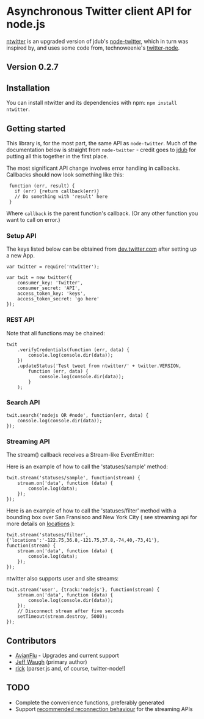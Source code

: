 Asynchronous Twitter client API for node.js
===========================================

[ntwitter](http://github.com/AvianFlu/ntwitter) is an upgraded version of jdub's [node-twitter](http://github.com/jdub/node-twitter), which in turn was inspired by, and uses some code from, technoweenie's [twitter-node](http://github.com/technoweenie/twitter-node).

## Version 0.2.7

## Installation

You can install ntwitter and its dependencies with npm: `npm install ntwitter`.


## Getting started

This library is, for the most part, the same API as `node-twitter`. Much of the documentation below is straight from `node-twitter` - credit goes to [jdub](http://github.com/jdub) for putting all this together in the first place. 

The most significant API change involves error handling in callbacks.  Callbacks should now look something like this:

     function (err, result) {
       if (err) {return callback(err)}
       // Do something with 'result' here
     }

Where `callback` is the parent function's callback.  (Or any other function you want to call on error.)

### Setup API 

The keys listed below can be obtained from [dev.twitter.com](http://dev.twitter.com) after setting up a new App.

	var twitter = require('ntwitter');

	var twit = new twitter({
		consumer_key: 'Twitter',
		consumer_secret: 'API',
		access_token_key: 'keys',
		access_token_secret: 'go here'
	});


### REST API 

Note that all functions may be chained:

	twit
		.verifyCredentials(function (err, data) {
			console.log(console.dir(data));
		})
		.updateStatus('Test tweet from ntwitter/' + twitter.VERSION,
			function (err, data) {
				console.log(console.dir(data));
			}
		);

### Search API 

	twit.search('nodejs OR #node', function(err, data) {
		console.log(console.dir(data));
	});

### Streaming API 

The stream() callback receives a Stream-like EventEmitter:

Here is an example of how to call the 'statuses/sample' method:

	twit.stream('statuses/sample', function(stream) {
		stream.on('data', function (data) {
			console.log(data);
		});
	});
	
Here is an example of how to call the 'statuses/filter' method with a bounding box over San Fransisco and New York City ( see streaming api for more details on [locations](https://dev.twitter.com/docs/streaming-api/methods#locations) ):

	twit.stream('statuses/filter', {'locations':'-122.75,36.8,-121.75,37.8,-74,40,-73,41'}, function(stream) {
		stream.on('data', function (data) {
			console.log(data);
		});
	});

ntwitter also supports user and site streams:

	twit.stream('user', {track:'nodejs'}, function(stream) {
		stream.on('data', function (data) {
			console.log(console.dir(data));
		});
		// Disconnect stream after five seconds
		setTimeout(stream.destroy, 5000);
	});

## Contributors

- [AvianFlu](http://github.com/AvianFlu) - Upgrades and current support
- [Jeff Waugh](http://github.com/jdub) (primary author)
- [rick](http://github.com/technoweenie) (parser.js and, of course, twitter-node!)

## TODO

- Complete the convenience functions, preferably generated
- Support [recommended reconnection behaviour](http://dev.twitter.com/pages/user_streams_suggestions) for the streaming APIs

